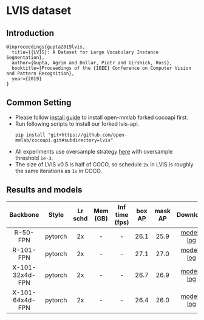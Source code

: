 # LVIS dataset

## Introduction
```
@inproceedings{gupta2019lvis,
  title={{LVIS}: A Dataset for Large Vocabulary Instance Segmentation},
  author={Gupta, Agrim and Dollar, Piotr and Girshick, Ross},
  booktitle={Proceedings of the {IEEE} Conference on Computer Vision and Pattern Recognition},
  year={2019}
}
```

## Common Setting
* Please follow [install guide](../../docs/install.md#install-mmdetection) to install open-mmlab forked cocoapi first.
* Run following scripts to install our forked lvis-api.
    ```
    pip install "git+https://github.com/open-mmlab/cocoapi.git#subdirectory=lvis"
    ```
* All experiments use oversample strategy [here](../../docs/tutorials/new_dataset.md#class-balanced-dataset) with oversample threshold `1e-3`.
* The size of LVIS v0.5 is half of COCO, so schedule `2x` in LVIS is roughly the same iterations as `1x` in COCO.

## Results and models

|    Backbone     |  Style  | Lr schd | Mem (GB) | Inf time (fps) | box AP | mask AP | Download |
| :-------------: | :-----: | :-----: | :------: | :------------: | :----: | :-----: | :------: |
|    R-50-FPN     | pytorch |   2x    | -        | -              | 26.1   | 25.9    | [model](https://open-mmlab.s3.ap-northeast-2.amazonaws.com/mmdetection/v2.0/lvis/mask_rcnn_r50_fpn_sample1e-3_mstrain_2x_lvis/mask_rcnn_r50_fpn_sample1e-3_mstrain_2x_lvis-dbd06831.pth) &#124; [log](https://open-mmlab.s3.ap-northeast-2.amazonaws.com/mmdetection/v2.0/lvis/mask_rcnn_r50_fpn_sample1e-3_mstrain_2x_lvis/mask_rcnn_r50_fpn_sample1e-3_mstrain_2x_lvis_20200531_160435.log.json)  |
|    R-101-FPN    | pytorch |   2x    | -        | -              | 27.1   | 27.0    | [model](https://open-mmlab.s3.ap-northeast-2.amazonaws.com/mmdetection/v2.0/lvis/mask_rcnn_r101_fpn_sample1e-3_mstrain_2x_lvis/mask_rcnn_r101_fpn_sample1e-3_mstrain_2x_lvis-54582ee2.pth) &#124; [log](https://open-mmlab.s3.ap-northeast-2.amazonaws.com/mmdetection/v2.0/lvis/mask_rcnn_r101_fpn_sample1e-3_mstrain_2x_lvis/mask_rcnn_r101_fpn_sample1e-3_mstrain_2x_lvis_20200601_134748.log.json)  |
| X-101-32x4d-FPN | pytorch |   2x    | -        | -              | 26.7   | 26.9    | [model](https://open-mmlab.s3.ap-northeast-2.amazonaws.com/mmdetection/v2.0/lvis/mask_rcnn_x101_32x4d_fpn_sample1e-3_mstrain_2x_lvis/mask_rcnn_x101_32x4d_fpn_sample1e-3_mstrain_2x_lvis-3cf55ea2.pth) &#124; [log](https://open-mmlab.s3.ap-northeast-2.amazonaws.com/mmdetection/v2.0/lvis/mask_rcnn_x101_32x4d_fpn_sample1e-3_mstrain_2x_lvis/mask_rcnn_x101_32x4d_fpn_sample1e-3_mstrain_2x_lvis_20200531_221749.log.json)  |
| X-101-64x4d-FPN | pytorch |   2x    | -        |   -            | 26.4   | 26.0    | [model](https://open-mmlab.s3.ap-northeast-2.amazonaws.com/mmdetection/v2.0/lvis/mask_rcnn_x101_64x4d_fpn_sample1e-3_mstrain_2x_lvis/mask_rcnn_x101_64x4d_fpn_sample1e-3_mstrain_2x_lvis-1c99a5ad.pth) &#124; [log](https://open-mmlab.s3.ap-northeast-2.amazonaws.com/mmdetection/v2.0/lvis/mask_rcnn_x101_64x4d_fpn_sample1e-3_mstrain_2x_lvis/mask_rcnn_x101_64x4d_fpn_sample1e-3_mstrain_2x_lvis_20200601_194651.log.json)  |
